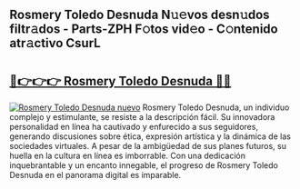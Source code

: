 ## Rosmery Toledo Desnuda N𝚞𝚎vos desn𝚞dos filtr𝚊dos - Parts-ZPH F𝚘tos vid𝚎o - C𝚘ntenido atr𝚊ctivo CsurL

# <h2><a href="http://mb35dj6.tromn.icu/?c=Rosmery+Toledo+Desnuda">🔗👉👉👉 Rosmery Toledo Desnuda 🔗🔗</a></h2>

[![Rosmery Toledo Desnuda nuevo](https://i.imgur.com/pEAQMta.gif)](http://mb35dj6.tromn.icu/?c=Rosmery+Toledo+Desnuda)
Rosmery Toledo Desnuda, un individuo complejo y estimulante, se resiste a la descripción fácil. Su innovadora personalidad en línea ha cautivado y enfurecido a sus seguidores, generando discusiones sobre ética, expresión artística y la dinámica de las sociedades virtuales. A pesar de la ambigüedad de sus planes futuros, su huella en la cultura en línea es imborrable. Con una dedicación inquebrantable y un encanto innegable, el progreso de Rosmery Toledo Desnuda en el panorama digital es imparable.
